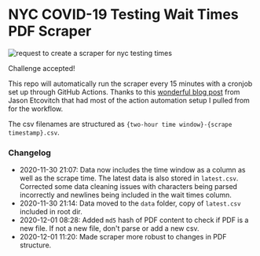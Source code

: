 # NYC COVID-19 Testing Wait Times PDF Scraper

![request to create a scraper for nyc testing times](https://i.ibb.co/HDg0YSQ/image.png)

Challenge accepted!

This repo will automatically run the scraper every 15 minutes with a cronjob set up through GitHub Actions. Thanks to this [wonderful blog post](https://jasonet.co/posts/scheduled-actions/) from Jason Etcovitch that had most of the action automation setup I pulled from for the workflow.

The csv filenames are structured as `{two-hour time window}-{scrape timestamp}.csv`.

### Changelog

- 2020-11-30 21:07: Data now includes the time window as a column as well as the scrape time. The latest data is also stored in `latest.csv`. Corrected some data cleaning issues with characters being parsed incorrectly and newlines being included in the wait times column.
- 2020-11-30 21:14: Data moved to the `data` folder, copy of `latest.csv` included in root dir.
- 2020-12-01 08:28: Added `md5` hash of PDF content to check if PDF is a new file. If not a new file, don't parse or add a new csv.
- 2020-12-01 11:20: Made scraper more robust to changes in PDF structure.